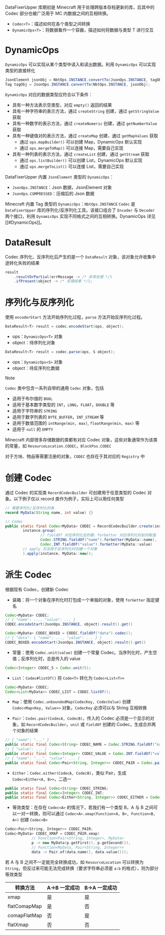 DataFixerUpper 库期初是 Minecraft 用于处理跨版本存档更新的库，后其中的 Codec 部分也被广泛用于 MC 内数据之间的互相转换。
- `Codec<T>`：描述如何在各个类型之间转换
- `DynamicOps<T>`：将数据看作一个容器，描述如何将数据与类型 T 进行交互 
# DynamicOps

`DynamicOps` 可以实现从某个类型中读入和读出数据。利用 `DynamicOps` 可以实现类型的直接转化

```java
JsonElement jsonObj = NbtOps.INSTANCE.convertTo(JsonOps.INSTANCE, tagObj);
Tag tagObj = JsonOps.INSTANCE.convertTo(NbtOps.INSTANCE, jsonObj);
```

`DynamicOps` 对应的数据类型应符合以下条件：
- 具有一种方法表示空类型，对应 `empty()` 返回的结果
- 具有一种字符串的表示方法，通过 `createString` 创建，通过 `getStringValue` 获取
- 具有一种数字的表示方法，通过 `createNumeric` 创建，通过 `getNumberValue` 获取
- 具有一种键值对的表示方法，通过 `createMap` 创建，通过 `getMapValues` 获取
	- 通过 `ops.mapBuilder()` 可以创建 Map，DynamicOps 默认实现
	- 通过 `ops.mergeToMap()` 可以连接 Map，需要自己实现
- 具有一种列表的表示方法，通过 `createList` 创建，通过 `getStream` 获取
	- 通过 `ops.listBuilder()` 可以创建 List，DynamicOps 默认实现
	- 通过 `ops.mergeToList()` 可以连接 List，需要自己实现

DataFixerUpper 内置 `JsonElement` 类型的 `DynamicOps`：
- `JsonOps.INSTANCE`：Json 数据，JsonElement 对象
- `JsonOps.COMPRESSED`：压缩后的 Json 数据

Minecraft 内置 Tag 类型的 `DynamicOps`：`NbtOps.INSTANCE`
`Codec` 是 `DataFixerUpper` 库的序列化/反序列化工具。该接口组合了 `Encoder` 与 `Decoder` 两个接口，利用 `DynamicOps` 实现不同格式之间的互相转换。DynamicOps 详见 [[#DynamicOps]]。
# DataResult

Codec 序列化、反序列化后产生的是一个 `DataResult` 对象，该对象允许收集中途转化失败的结果

```java
result
    .resultOrPartial(errMessage -> /* 异常处理 */)
    .ifPresent(object -> /* 处理结果 */);
```
# 序列化与反序列化

使用 `encoderStart` 方法开始序列化过程，`parse` 方法开始反序列化过程。

```java
DataResult<T> result = codec.encodeStart(ops, object);
```
- ops：`DynamicOps<T>` 对象
- object：待序列化对象

```java
DataResult<T> result = codec.parse(ops, S object);
```
- ops：`DynamicOps<S>` 对象
- object：待反序列化数据

> [!note]
> `Codec` 类中包含一系列自带的通用 `Codec` 对象，包括
> - 适用于布尔值的 `BOOL`
> - 适用于基本数字类型的 `INT`，`LONG`，`FLOAT`，`DOUBLE` 等
> - 适用于字符串的 `STRING`
> - 适用于数字列表的 `BYTE_BUFFER`，`INT_STREAM` 等
> - 适用于数值范围的 `intRange(min, max)`, `floatRange(min, max)` 等
> - 适用于 `null` 的 `EMPTY`
> 
> Minecraft 内部很多存储数据的类都有对应 Codec 对象，这些对象通常作为该类的常量，如 `ResourceLocation.CODEC`，`BlockPos.CODEC`
> 
> 对于方块、物品等需要注册的对象，`CODEC` 也存在于其对应的 `Registry` 中 
# 创建 Codec

通过 Codec 的实现类 `RecordCodecBuilder` 可创建用于任意类型的 Codec 对象。以下例子仅以 record 类作为例子，实际上可以用任何类型

```java
// 需要序列化/反序列化的类
record MyData(String name, int value) {}

// Codec
public static final Codec<MyData> CODEC = RecordCodecBuilder.create(instance ->
        instance.group(
                // fieldOf 对应序列化后的键，forGetter 对应序列化时如何取值
                Codec.STRING.fieldOf("name").forGetter(MyData::name),
                Codec.INT.fieldOf("value").forGetter(MyData::value)
        // apply 方法用于反序列化时创建一个对象
        ).apply(instance, MyData::new));
```
# 派生 Codec

根据现有 Codec，创建新 Codec
- 装箱：将一个对象在序列化时打包成一个单独的对象，使用 `forGetter` 指定键名

```java
Codec<MyData> CODEC;
// { "name": ..., "value": ... }
CODEC.encodeStart(JsonOps.INSTANCE, object).result().get()

Codec<MyData> CODEC_BOXED = CODEC.fieldOf("data").codec();
// { "data": { "name": ..., "value": ... } }
CODEC_BOXED.encodeStart(JsonOps.INSTANCE, object).result().get()
```

- 常量：使用 `Codec.unit(value)` 创建一个常量 Codec。当序列化时，产生空值；反序列化时，总是传入的 value

```java
Codec<Integer> CODEC_5 = Codec.unit(5);
```

- `List`：`Codec#listOf()` 将 `Code<T>` 转化为 `Codec<List<T>>`

```java
Codec<MyData> CODEC;
Codec<List<MyData>> CODEC_LIST = CODEC.listOf();
```

- `Map`：使用 `Codec.unboundedMap(CodecKey, CodecValue)` 创建 `Codec<Map<Key, Value>>` 对象，`CodecKey` 必须可以与 String 互相转换

- `Pair`：`Codec.pair(CodecA, CodecB)`，传入的 Codec 必须是一个显示的对象，如 `RecordCodecBuilder`，`unit` 或 `fieldOf` 创建的 Codec，生成合并两个对象的结果

```java
// { "name": "..." }
public static final Codec<String> CODEC_NAME = Codec.STRING.fieldOf("name").codec();  
// { "value": ... }
public static final Codec<Integer> CODEC_VALUE = Codec.INT.fieldOf("value").codec();
// { "name": "...", "value": ... }
public static final Codec<Pair<String, Integer>> CODEC_PAIR = Codec.pair(CODEC_NAME, CODEC_VALUE);
```

- `Either`：`Codec.either(CodecA, CodecB)`，类似 Pair，生成 `Codec<Either<A, B>>`，二选一

```java
public static final Codec<String> CODEC_STRING;
public static final Codec<Integer> CODEC_INT;
public static final Codec<Either<String, Integer>> CODEC_EITHER = Codec.either(CODEC_STRING, CODEC_INT);
```

- 等效类型：在存在 `Codec<A>` 的情况下，若我们有一个类型 B，A 与 B 之间可以一对一转换，则可以通过 `Codec<A>.xmap(Function<A, B>, Function<B, A>)` 创建 `Codec<B>`

```c++
Codec<Pair<String, Integer>> CODEC_PAIR;
Codec<MyData> CODEC_XMAP = CODEC_PAIR.xmap(
            // Function<Pair<String, Integer>, MyData>
            p -> new MyData(p.getFirst(), p.getSecond()),
            // Function<MyData, Pair<String, Integer>>
            data -> Pair.of(data.name(), data.value()));
```

若 A 与 B 之间不一定能完全转换成功，如 `ResourceLocation` 可以转换为 `String`，但反过来可能无法完成转换（要求字符串必须是 `a:b` 的格式），则为部分等效类型

| 转换方法     | A->B 一定成功 | B->A 一定成功 | 
| ------------ | ------------- | ------------- |
| xmap         | 是            | 是            |
| flatComapMap | 是            | 否            |
| comapFlatMap | 否            | 是            |
| flatXmap     | 否            | 否            |
